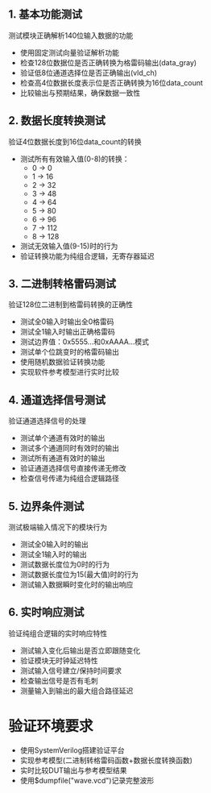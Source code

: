 ## 1. 基本功能测试

测试模块正确解析140位输入数据的功能

- 使用固定测试向量验证解析功能
- 检查128位数据位是否正确转换为格雷码输出(data_gray)
- 验证低8位通道选择位是否正确输出(vld_ch)
- 检查高4位数据长度表示位是否正确转换为16位data_count
- 比较输出与预期结果，确保数据一致性

## 2. 数据长度转换测试

验证4位数据长度到16位data_count的转换

- 测试所有有效输入值(0-8)的转换：
  - 0 → 0
  - 1 → 16
  - 2 → 32
  - 3 → 48
  - 4 → 64
  - 5 → 80
  - 6 → 96
  - 7 → 112
  - 8 → 128
- 测试无效输入值(9-15)时的行为
- 验证转换功能为纯组合逻辑，无寄存器延迟

## 3. 二进制转格雷码测试

验证128位二进制到格雷码转换的正确性

- 测试全0输入时输出全0格雷码
- 测试全1输入时输出正确格雷码
- 测试边界值：0x5555...和0xAAAA...模式
- 测试单个位跳变时的格雷码输出
- 使用随机数据验证转换功能
- 实现软件参考模型进行实时比较

## 4. 通道选择信号测试

验证通道选择信号的处理

- 测试单个通道有效时的输出
- 测试多个通道同时有效时的输出
- 测试所有通道有效时的输出
- 验证通道选择信号直接传递无修改
- 检查信号传递为纯组合逻辑路径

## 5. 边界条件测试

测试极端输入情况下的模块行为

- 测试全0输入时的输出
- 测试全1输入时的输出
- 测试数据长度位为0时的行为
- 测试数据长度位为15(最大值)时的行为
- 测试输入数据瞬时变化时的输出响应

## 6. 实时响应测试

验证纯组合逻辑的实时响应特性

- 测试输入变化后输出是否立即跟随变化
- 验证模块无时钟延迟特性
- 测试输入信号建立/保持时间要求
- 检查输出信号是否有毛刺
- 测量输入到输出的最大组合路径延迟

# 验证环境要求

- 使用SystemVerilog搭建验证平台
- 实现参考模型(二进制转格雷码函数+数据长度转换函数)
- 实时比较DUT输出与参考模型结果
- 使用$dumpfile("wave.vcd")记录完整波形